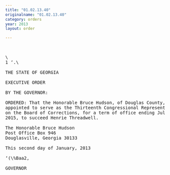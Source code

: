 ```yaml
---
title: "01.02.13.40"
originalname: "01.02.13.40"
category: orders
year: 2013
layout: order

---
```

<pre>
 

\
1 ‘.\

THE STATE OF GEORGIA

EXECUTIVE ORDER

BY THE GOVERNOR:

ORDERED: That the Honorable Bruce Hudson, of Douglas County, Georgia, is
appointed to serve as the Thirteenth Congressional Representative
on the Board of Corrections, for a term of office ending July 1,
2015, to succeed Henrie Threadwell.

The Honorable Bruce Hudson
Post Office Box 946
Douglasville, Georgia 30133

This second day of January, 2013

‘(\%Baa2,

GOVERNOR

</pre>
